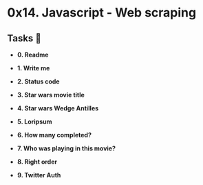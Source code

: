 # 0x14. Javascript - Web scraping

## Tasks :page_with_curl:

* **0. Readme**
  
* **1. Write me**
  
* **2. Status code**

* **3. Star wars movie title**
  
* **4. Star wars Wedge Antilles**
  
* **5. Loripsum**
 
* **6. How many completed?**
  
* **7. Who was playing in this movie?**
  
* **8. Right order**
  
* **9. Twitter Auth**
 
